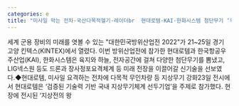 ```yaml
---
categories: e
title: "미사일 막는 전차·국산다목적헬기·레이더br  현대로템·KAI·한화시스템 첨단무기 ‘위용’"
---
```

세계 군용 장비의 미래를 엿볼 수 있는 "대한민국방위산업전 2022"가 21~25일 경기 고양 킨텍스(KINTEX)에서 열렸다. 이번 방위산업전에 참가한 현대로템과 한국항공우주산업(KAI), 한화시스템은 육지와 하늘, 전자공간에 걸쳐 다양한 첨단무기를 뽐냈고, LIG넥스원 등도 드론과 장사정포요격체계 등 미래 전장을 이끌어갈 신기술을 선보였다.◆현대로템, 미사일 요격하는 전차에 다목적 무인차량 등 지상무기 강화23일 전시에서 현대로템은 ‘검증된 기술력 기반 국내 지상무기체계 선두기업’을 주제로 참가했다. 현장에 전시된 ‘지상전의 왕